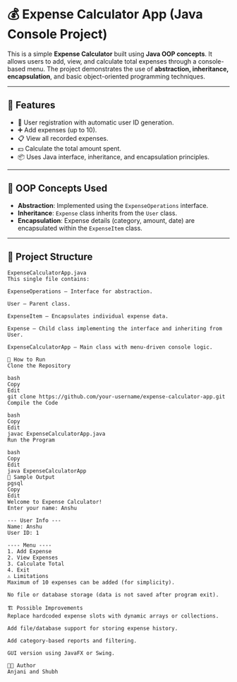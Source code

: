 # 💰 Expense Calculator App (Java Console Project)

This is a simple **Expense Calculator** built using **Java OOP concepts**. It allows users to add, view, and calculate total expenses through a console-based menu. The project demonstrates the use of **abstraction, inheritance, encapsulation**, and basic object-oriented programming techniques.

---

## 🔧 Features

- 👤 User registration with automatic user ID generation.
- ➕ Add expenses (up to 10).
- 📋 View all recorded expenses.
- 💵 Calculate the total amount spent.
- 📦 Uses Java interface, inheritance, and encapsulation principles.

---

## 🧱 OOP Concepts Used

- **Abstraction**: Implemented using the `ExpenseOperations` interface.
- **Inheritance**: `Expense` class inherits from the `User` class.
- **Encapsulation**: Expense details (category, amount, date) are encapsulated within the `ExpenseItem` class.

---

## 📂 Project Structure

```plaintext
ExpenseCalculatorApp.java
This single file contains:

ExpenseOperations – Interface for abstraction.

User – Parent class.

ExpenseItem – Encapsulates individual expense data.

Expense – Child class implementing the interface and inheriting from User.

ExpenseCalculatorApp – Main class with menu-driven console logic.

🚀 How to Run
Clone the Repository

bash
Copy
Edit
git clone https://github.com/your-username/expense-calculator-app.git
Compile the Code

bash
Copy
Edit
javac ExpenseCalculatorApp.java
Run the Program

bash
Copy
Edit
java ExpenseCalculatorApp
🧪 Sample Output
pgsql
Copy
Edit
Welcome to Expense Calculator!
Enter your name: Anshu 

--- User Info ---
Name: Anshu
User ID: 1

---- Menu ----
1. Add Expense
2. View Expenses
3. Calculate Total
4. Exit
⚠️ Limitations
Maximum of 10 expenses can be added (for simplicity).

No file or database storage (data is not saved after program exit).

🏗️ Possible Improvements
Replace hardcoded expense slots with dynamic arrays or collections.

Add file/database support for storing expense history.

Add category-based reports and filtering.

GUI version using JavaFX or Swing.

👨‍💻 Author
Anjani and Shubh
